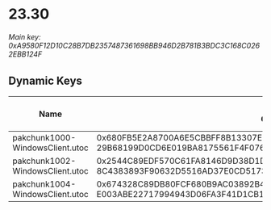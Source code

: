 # 23.30

###### *Main key: 0xA9580F12D10C28B7DB2357487361698BB946D2B781B3BDC3C168C0262EBB124F*

## Dynamic Keys

| Name                            | Key</br>GUID                                                       | High Res Textures |
|---------------------------------|--------------------------------------------------------------------|-------------------|
| pakchunk1000-WindowsClient.utoc | 0x680FB5E2A8700A6E5CBBFF8B13307EB4B959B5C7205FB1F7376E4ACB8D4C7B7B</br>29B68199D0CD6E019BA8175561F4F076 | ❌                 |
| pakchunk1002-WindowsClient.utoc | 0x2544C89EDF570C61FA8146D9D38D1DE29B4946CBA1369A4828A230F88898A3C9</br>8C4383893F90632D5516AD37E0CD5173 | ✔️                 |
| pakchunk1004-WindowsClient.utoc | 0x674328C89DB80FCF680B9AC03892B4F63A39FD32D5DF4CF67FE2300DE27FE064</br>E003ABE22717994943D06FA3F41D1CB1 | ✔️                 |

